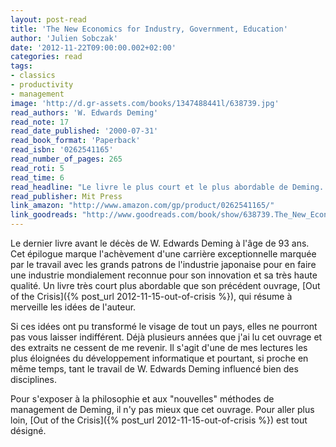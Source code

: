 ```yaml
---
layout: post-read
title: 'The New Economics for Industry, Government, Education'
author: 'Julien Sobczak'
date: '2012-11-22T09:00:00.002+02:00'
categories: read
tags:
- classics
- productivity
- management
image: 'http://d.gr-assets.com/books/1347488441l/638739.jpg'
read_authors: 'W. Edwards Deming'
read_note: 17
read_date_published: '2000-07-31'
read_book_format: 'Paperback'
read_isbn: '0262541165'
read_number_of_pages: 265
read_roti: 5
read_time: 6
read_headline: "Le livre le plus court et le plus abordable de Deming. Un classique fortement recommandé."
read_publisher: Mit Press
link_amazon: "http://www.amazon.com/gp/product/0262541165/"
link_goodreads: "http://www.goodreads.com/book/show/638739.The_New_Economics_for_Industry_Government_Education"
---
```



Le dernier livre avant le décès de W. Edwards Deming à l'âge de 93 ans. Cet épilogue marque l'achèvement d'une carrière exceptionnelle marquée par le travail avec les grands patrons de l'industrie japonaise pour en faire une industrie mondialement reconnue pour son innovation et sa très haute qualité. Un livre très court plus abordable que son précédent ouvrage, [Out of the Crisis]({% post_url 2012-11-15-out-of-crisis %}), qui résume à merveille les idées de l'auteur.

Si ces idées ont pu transformé le visage de tout un pays, elles ne pourront pas vous laisser indifférent. Déjà plusieurs années que j'ai lu cet ouvrage et des extraits ne cessent de me revenir. Il s'agit d'une de mes lectures les plus éloignées du développement informatique et pourtant, si proche en même temps, tant le travail de W. Edwards Deming influencé bien des disciplines.

Pour s'exposer à la philosophie et aux "nouvelles" méthodes de management de Deming, il n'y pas mieux que cet ouvrage. Pour aller plus loin, [Out of the Crisis]({% post_url 2012-11-15-out-of-crisis %}) est tout désigné.

